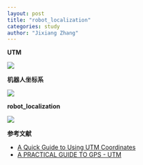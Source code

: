 ```yaml
---
layout: post
title: "robot_localization"
categories: study
author: "Jixiang Zhang"
---
```


**UTM**

![](https://tvax3.sinaimg.cn/large/d494c514ly1gauyvoa2f8g21b80no403.gif)

**机器人坐标系**

![](https://tva1.sinaimg.cn/large/d494c514ly1gauyuv1tkoj211j0rhdht.jpg)

**robot_localization**

![](https://tvax2.sinaimg.cn/large/d494c514ly1gauzvek0vtj20m80gyqi4.jpg)


**参考文献**

- [A Quick Guide to Using UTM Coordinates](https://maptools.com/tutorials/utm/quick_guide)
- [A PRACTICAL GUIDE TO GPS - UTM](http://www.dbartlett.com/index.htm#utm)
